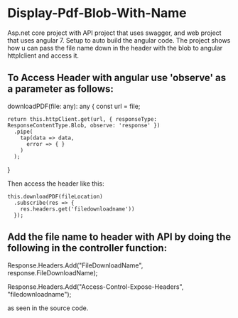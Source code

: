 # Display-Pdf-Blob-With-Name
Asp.net core project with API project that uses swagger, and web project that uses angular 7. Setup to auto build the angular code. The project shows how u can pass the file name down in the header with the blob to angular httplclient and access it.


## To Access Header with angular use 'observe' as  a parameter as follows:


downloadPDF(file: any): any {
    const url = file;

    return this.httpClient.get(url, { responseType: ResponseContentType.Blob, observe: 'response' })
      .pipe(
        tap(data => data,
          error => { }
        )
      );
  }
      
Then access the header like this:

    this.downloadPDF(fileLocation)
      .subscribe(res => {
        res.headers.get('filedownloadname'))
      });

## Add the file name to header with API by doing the following in the controller function:


Response.Headers.Add("FileDownloadName", response.FileDownloadName);

Response.Headers.Add("Access-Control-Expose-Headers", "filedownloadname");


as seen in the source code.
